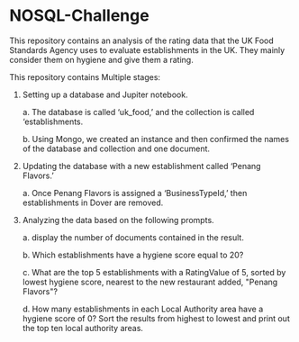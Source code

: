 # NOSQL-Challenge

This repository contains an analysis of the rating data that the UK Food Standards Agency uses to evaluate establishments in the UK. They mainly consider them on hygiene and give them a rating. 

This repository contains Multiple stages:

1)	Setting up a database and Jupiter notebook. 
  
    a.	The database is called ‘uk_food,’ and the collection is called ‘establishments. 

  	b.	Using Mongo, we created an instance and then confirmed the names of the database and collection and one document.

3)	Updating the database with a new establishment called ‘Penang Flavors.’ 

  	  a.	Once Penang Flavors is assigned a ‘BusinessTypeId,’ then establishments in Dover are removed.

5)	Analyzing the data based on the following prompts. 

  	a.	display the number of documents contained in the result.

  	b.	Which establishments have a hygiene score equal to 20?

  	c.	What are the top 5 establishments with a RatingValue of 5, sorted by lowest hygiene score, nearest to the new restaurant added, "Penang Flavors"?

  	d.	How many establishments in each Local Authority area have a hygiene score of 0? Sort the results from highest to lowest and print out the top ten local authority        areas.

